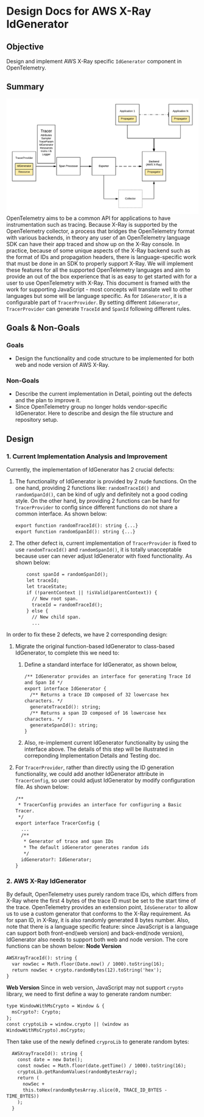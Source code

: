 # Design Docs for AWS X-Ray IdGenerator

## Objective

Design and implement AWS X-Ray specific `IdGenerator` component in OpenTelemetry.

## Summary

![Data Path Diagram](../images/Instrumentation.png)OpenTelemetry aims to be a common API for applications to have instrumentation such as tracing. Because X-Ray is supported by the OpenTelemetry collector, a process that bridges the OpenTelemetry format with various backends, in theory any user of an OpenTelemetry language SDK can have their app traced and show up on the X-Ray console. In practice, because of some unique aspects of the X-Ray backend such as the format of IDs and propagation headers, there is language-specific work that must be done in an SDK to properly support X-Ray. We will implement these features for all the supported OpenTelemetry languages and aim to provide an out of the box experience that is as easy to get started with for a user to use OpenTelemetry with X-Ray. This document is framed with the work for supporting JavaScript - most concepts will translate well to other languages but some will be language specific. 
As for `IdGenerator`, it is a configurable part of `TracerProvider`. By setting different `IdGenerator`, `TracerProvider` can generate `TraceId` and `SpanId` following different rules.

## Goals & Non-Goals

### Goals

* Design the functionality and code structure to be implemented for both web and node version of AWS X-Ray.

### Non-Goals

* Describe the current implementation in Detail, pointing out the defects and the plan to improve it.
* Since OpenTelemetry group no longer holds vendor-specific IdGenerator. Here to describe and design the file structure and repository setup.

## Design

### 1. Current Implementation Analysis and Improvement

Currently, the implementation of IdGenerator has 2 crucial defects:

1. The functionality of IdGenerator is provided by 2 nude functions. On the one hand, providing 2 functions like: `randomTraceId()` and `randomSpanId()`,  can be kind of ugly and definitely not a good coding style. On the other hand, by providing 2 functions can be hard for `TracerProvider` to config since different functions do not share a common interface. As shown below:

    ```
    export function randomTraceId(): string {...}
    export function randomSpanId(): string {...}
    ```
2. The other defect is, current implementation of `TracerProvider` is fixed to use `randomTraceId()` and `randomSpanId()`, it is totally unacceptable because user can never adjust IdGenerator with fixed functionality. As shown below:

    ```
        const spanId = randomSpanId();
        let traceId;
        let traceState;
        if (!parentContext || !isValid(parentContext)) {
          // New root span.
          traceId = randomTraceId();
        } else {
          // New child span.
          ...
    ```

In order to fix these 2 defects, we have 2 corresponding design:

1. Migrate the original function-based IdGenerator to class-based IdGenerator, to complete this we need to:
    1. Define a standard interface for IdGenerator, as shown below,
    
        ```
        /** IdGenerator provides an interface for generating Trace Id and Span Id */
        export interface IdGenerator {
          /** Returns a trace ID composed of 32 lowercase hex characters. */
          generateTraceId(): string;
          /** Returns a span ID composed of 16 lowercase hex characters. */
          generateSpanId(): string;
        }
        ```
    3. Also, re-implement current IdGenerator functionality by using the interface above. The details of this step will be illustrated in correponding Implementation Details and Testing doc.
2. For `TracerProvider`, rather than directly using the ID generation functionality, we could add another IdGenerator attribute in `TracerConfig`, so user could adjust IdGenerator by modify configuration file. As shown below:

     ```
     /**
      * TracerConfig provides an interface for configuring a Basic Tracer.
      */
     export interface TracerConfig {
       ...
       /**
        * Generator of trace and span IDs
        * The default idGenerator generates random ids
        */
       idGenerator?: IdGenerator;
     }
     ```

### 2. AWS X-Ray IdGenerator

By default, OpenTelemetry uses purely random trace IDs, which differs from X-Ray where the first 4 bytes of the trace ID must be set to the start time of the trace. OpenTelemetry provides an extension point, `IdsGenerator` to allow us to use a custom generator that conforms to the X-Ray requirement.
As for span ID, in X-Ray, it is also randomly generated 8 bytes number.
Also, note that there is a language specific feature: since JavaScript is a language can support both front-end(web version) and back-end(node version), IdGenerator also needs to support both web and node version.
The core functions can be shown below:
**Node Version**

```
AWSXrayTraceId(): string {
  var nowSec = Math.floor(Date.now() / 1000).toString(16);
  return nowSec + crypto.randomBytes(12).toString('hex');
}
```

**Web Version**
Since in web version, JavaScript may not support `crypto` library, we need to first define a way to generate random number:

```
type WindowWithMsCrypto = Window & {
  msCrypto?: Crypto;
};
const cryptoLib = window.crypto || (window as WindowWithMsCrypto).msCrypto;
```

Then take use of the newly defined `cryproLib` to generate random bytes:

```
  AWSXrayTraceId(): string {
    const date = new Date();
    const nowSec = Math.floor(date.getTime() / 1000).toString(16);
    cryptoLib.getRandomValues(randomBytesArray);
    return (
      nowSec +
      this.toHex(randomBytesArray.slice(0, TRACE_ID_BYTES - TIME_BYTES))
    );
  }
```